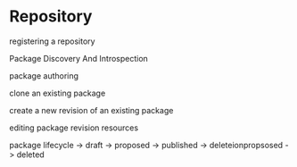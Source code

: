 # Repository

registering a repository

Package Discovery And Introspection

package authoring

clone an existing package

create a new revision of an existing package

editing package revision resources

package lifecycle
-> draft
-> proposed
-> published
-> deleteionpropsosed
-> deleted
